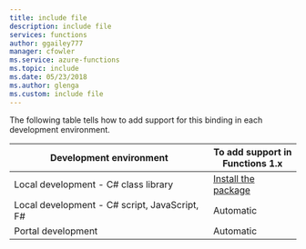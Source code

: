 ```yaml
---
title: include file
description: include file
services: functions
author: ggailey777
manager: cfowler
ms.service: azure-functions
ms.topic: include
ms.date: 05/23/2018
ms.author: glenga
ms.custom: include file
---
```


The following table tells how to add support for this binding in each development environment.

| Development environment               | To add support in <br>Functions 1.x  |
|----------------------|----------------|
|Local development - C# class library       | [Install the package](../articles/azure-functions/functions-bindings-register.md#c-class-library-with-visual-studio-2019) | 
|Local development - C# script, JavaScript, F# |Automatic         |
|Portal development|  Automatic    |
